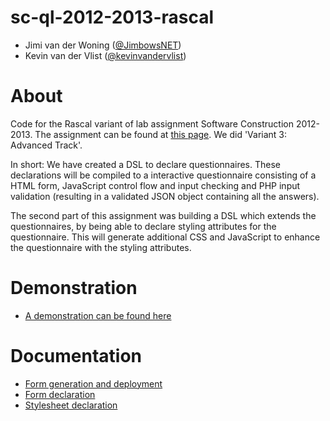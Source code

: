 sc-ql-2012-2013-rascal
======================

* Jimi van der Woning ([@JimbowsNET](https://github.com/JimbowsNET))
* Kevin van der Vlist ([@kevinvandervlist](https://github.com/kevinvandervlist))

# About

Code for the Rascal variant of lab assignment Software Construction 2012-2013. 
The assignment can be found at [this page](doc/Assignment.md). 
We did 'Variant 3: Advanced Track'.

In short: We have created a DSL to declare questionnaires. 
These declarations will be compiled to a interactive questionnaire consisting of a HTML form, JavaScript control flow and input checking and PHP input validation (resulting in a validated JSON object containing all the answers). 

The second part of this assignment was building a DSL which extends the questionnaires, by being able to declare styling attributes for the questionnaire. 
This will generate additional CSS and JavaScript to enhance the questionnaire with the styling attributes.

# Demonstration
* [A demonstration can be found here](http://ql-r-kemi.kevinvandervlist.nl/)

# Documentation
* [Form generation and deployment](doc/Generation.md) 
* [Form declaration](doc/Form.md)
* [Stylesheet declaration](doc/Stylesheet.md)
